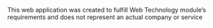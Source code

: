 This web application was created to fulfill Web Technology module’s requirements and does not represent an actual company or service
